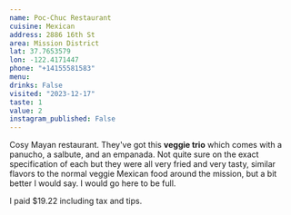 ```yaml
---
name: Poc-Chuc Restaurant
cuisine: Mexican
address: 2886 16th St
area: Mission District
lat: 37.7653579
lon: -122.4171447
phone: "+14155581583"
menu: 
drinks: False
visited: "2023-12-17"
taste: 1
value: 2
instagram_published: False
---
```


Cosy Mayan restaurant. They've got this **veggie trio** which comes with a panucho, a salbute, and an empanada. Not quite sure on the exact specification of each but they were all very fried and very tasty, similar flavors to the normal veggie Mexican food around the mission, but a bit better I would say. I would go here to be full.

I paid $19.22 including tax and tips.

